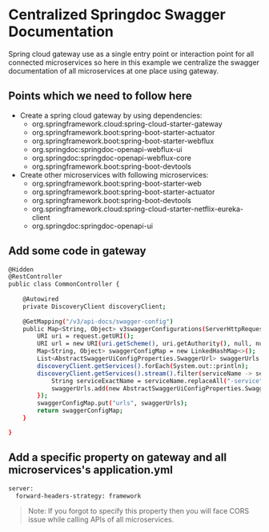 # Centralized Springdoc Swagger Documentation

Spring cloud gateway use as a single entry point or interaction point for all connected microservices so here in this example we centralize the swagger documentation of all microservices at one place using gateway.

## Points which we need to follow here

- Create a spring cloud gateway by using dependencies:
  - org.springframework.cloud:spring-cloud-starter-gateway
  - org.springframework.boot:spring-boot-starter-actuator
  - org.springframework.boot:spring-boot-starter-webflux
  - org.springdoc:springdoc-openapi-webflux-ui
  - org.springdoc:springdoc-openapi-webflux-core
  - org.springframework.boot:spring-boot-devtools
- Create other microservices with following microservices:
  - org.springframework.boot:spring-boot-starter-web
  - org.springframework.boot:spring-boot-starter-actuator
  - org.springframework.boot:spring-boot-devtools
  - org.springframework.cloud:spring-cloud-starter-netflix-eureka-client
  - org.springdoc:springdoc-openapi-ui

## Add some code in gateway

```sh
@Hidden
@RestController
public class CommonController {
	
	@Autowired
	private DiscoveryClient discoveryClient;
	
	@GetMapping("/v3/api-docs/swagger-config")
	public Map<String, Object> v3swaggerConfigurations(ServerHttpRequest request) throws URISyntaxException {
		URI uri = request.getURI();
		URI url = new URI(uri.getScheme(), uri.getAuthority(), null, null, null);
		Map<String, Object> swaggerConfigMap = new LinkedHashMap<>();
		List<AbstractSwaggerUiConfigProperties.SwaggerUrl> swaggerUrls = new LinkedList<>();
		discoveryClient.getServices().forEach(System.out::println);
		discoveryClient.getServices().stream().filter(serviceName -> serviceName.endsWith("-service")).forEach(serviceName -> {
			String serviceExactName = serviceName.replaceAll("-service", "");
			swaggerUrls.add(new AbstractSwaggerUiConfigProperties.SwaggerUrl(serviceName, url + "/" + serviceExactName + "/v3/api-docs", serviceName));
		});
		swaggerConfigMap.put("urls", swaggerUrls);
		return swaggerConfigMap;
	}

}
```

## Add a specific property on gateway and all microservices's application.yml

``` sh
server:
  forward-headers-strategy: framework
```

> Note: If you forgot to specify this property then you will face CORS issue while calling APIs of all microservices.